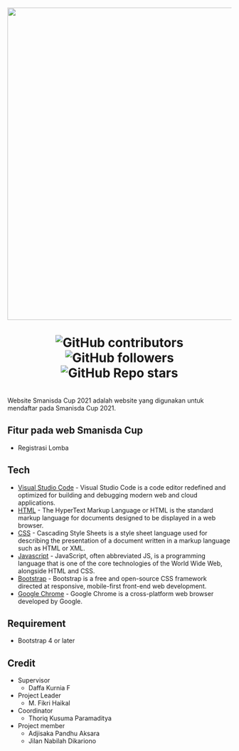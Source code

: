 <h1 align="center"> 
<img align="center" src="https://github.com/prmdtya/Smanisda-Cup-web/blob/main/frontend/images/discosiabesar.png" width = "700"> <br><br>
<img alt="GitHub contributors" src="https://img.shields.io/github/contributors/prmdtya/Smanisda-Cup-web?style=flat-square"> <br>
<img alt="GitHub followers" src="https://img.shields.io/github/followers/prmdtya?style=for-the-badge">
<img alt="GitHub Repo stars" src="https://img.shields.io/github/stars/prmdtya/Smanisda-Cup-web?style=for-the-badge">
</h1>

<br>
Website Smanisda Cup 2021 adalah website yang digunakan untuk mendaftar pada Smanisda Cup 2021.

## Fitur pada web Smanisda Cup
- Registrasi Lomba

## Tech

- [Visual Studio Code](https://code.visualstudio.com/) - Visual Studio Code is a code editor redefined and optimized for building and debugging modern web and cloud applications.
- [HTML]() - The HyperText Markup Language or HTML is the standard markup language for documents designed to be displayed in a web browser.
- [CSS]() - Cascading Style Sheets is a style sheet language used for describing the presentation of a document written in a markup language such as HTML or XML.
- [Javascript]() - JavaScript, often abbreviated JS, is a programming language that is one of the core technologies of the World Wide Web, alongside HTML and CSS.
- [Bootstrap](https://getbootstrap.com/) - Bootstrap is a free and open-source CSS framework directed at responsive, mobile-first front-end web development.
- [Google Chrome](https://www.google.com/chrome/) - Google Chrome is a cross-platform web browser developed by Google.

## Requirement

- Bootstrap 4 or later

## Credit

- Supervisor
    - Daffa Kurnia F
- Project Leader
    - M. Fikri Haikal
- Coordinator
    - Thoriq Kusuma Paramaditya
- Project member
    - Adjisaka Pandhu Aksara
    - Jilan Nabilah Dikariono
